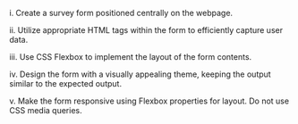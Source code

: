 i. Create a survey form positioned centrally on the webpage.

ii. Utilize appropriate HTML tags within the form to efficiently capture user data.

iii. Use CSS Flexbox to implement the layout of the form contents.

iv. Design the form with a visually appealing theme, keeping the output similar to the expected output.

v. Make the form responsive using Flexbox properties for layout. Do not use CSS media queries.
